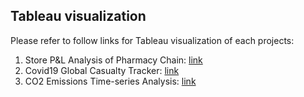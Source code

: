 ## Tableau visualization
Please refer to follow links for Tableau visualization of each projects:
1. Store P&L Analysis of Pharmacy Chain: [link](https://public.tableau.com/views/PLAnalysisofPharmacyChain/Dashboard2?:language=en-US&:display_count=n&:origin=viz_share_link)
2. Covid19 Global Casualty Tracker: [link](https://public.tableau.com/views/Covid-19GlobalCasualtyTracker/GlobalCalsualtyTracker?:language=en-US&:display_count=n&:origin=viz_share_link)
3. CO2 Emissions Time-series Analysis: [link](https://public.tableau.com/views/Project2_GlobalCO2emissions/Dashboard1?:language=en-US&publish=yes&:display_count=n&:origin=viz_share_link)

